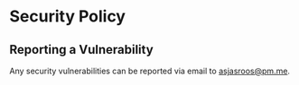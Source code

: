 # Security Policy

## Reporting a Vulnerability

Any security vulnerabilities can be reported via email to <asjasroos@pm.me>.
